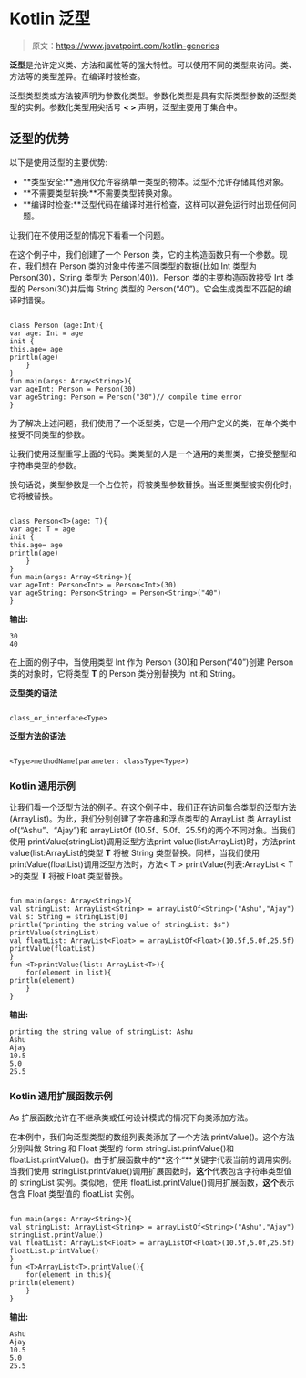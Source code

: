 # Kotlin 泛型

> 原文：<https://www.javatpoint.com/kotlin-generics>

**泛型**是允许定义类、方法和属性等的强大特性。可以使用不同的类型来访问。类、方法等的类型差异。在编译时被检查。

泛型类型类或方法被声明为参数化类型。参数化类型是具有实际类型参数的泛型类型的实例。参数化类型用尖括号 **< >** 声明，泛型主要用于集合中。

## 泛型的优势

以下是使用泛型的主要优势:

*   **类型安全:**通用仅允许容纳单一类型的物体。泛型不允许存储其他对象。
*   **不需要类型转换:**不需要类型转换对象。
*   **编译时检查:**泛型代码在编译时进行检查，这样可以避免运行时出现任何问题。

让我们在不使用泛型的情况下看看一个问题。

在这个例子中，我们创建了一个 Person 类，它的主构造函数只有一个参数。现在，我们想在 Person 类的对象中传递不同类型的数据(比如 Int 类型为 Person(30)，String 类型为 Person(40))。Person 类的主要构造函数接受 Int 类型的 Person(30)并后悔 String 类型的 Person(“40”)。它会生成类型不匹配的编译时错误。

```

class Person (age:Int){
var age: Int = age
init {
this.age= age
println(age)
    }
}
fun main(args: Array<String>){
var ageInt: Person = Person(30)
var ageString: Person = Person("30")// compile time error
}

```

为了解决上述问题，我们使用了一个泛型类，它是一个用户定义的类，在单个类中接受不同类型的参数。

让我们使用泛型重写上面的代码。类<t>类型的人是一个通用的类型类，它接受整型和字符串类型的参数。</t>

换句话说，类型参数<t>是一个占位符，将被类型参数替换。当泛型类型被实例化时，它将被替换。</t>

```

class Person<T>(age: T){
var age: T = age
init {
this.age= age
println(age)
    }
}
fun main(args: Array<String>){
var ageInt: Person<Int> = Person<Int>(30)
var ageString: Person<String> = Person<String>("40")
}

```

**输出:**

```
30
40

```

在上面的例子中，当使用类型 Int 作为 Person <int>(30)和 Person<string>(“40”)创建 Person 类的对象时，它将类型 **T** 的 Person 类分别替换为 Int 和 String。</string></int>

**泛型类的语法**

```

class_or_interface<Type>

```

**泛型方法的语法**

```

<Type>methodName(parameter: classType<Type>)

```

### Kotlin 通用示例

让我们看一个泛型方法的例子。在这个例子中，我们正在访问集合类型的泛型方法(ArrayList)。为此，我们分别创建了字符串和浮点类型的 ArrayList 类 ArrayList of<string>(“Ashu”、“Ajay”)和 arrayListOf <float>(10.5f、5.0f、25.5f)的两个不同对象。当我们使用 printValue(stringList)调用泛型方法<t>print value(list:ArrayList<t>)时，方法<T>print value(list:ArrayList<T>的类型 **T** 将被 String 类型替换。同样，当我们使用 printValue(floatList)调用泛型方法时，方法< T > printValue(列表:ArrayList < T >的类型 **T** 将被 Float 类型替换。</t></t></float></string>

```

fun main(args: Array<String>){
val stringList: ArrayList<String> = arrayListOf<String>("Ashu","Ajay")
val s: String = stringList[0]
println("printing the string value of stringList: $s")
printValue(stringList)
val floatList: ArrayList<Float> = arrayListOf<Float>(10.5f,5.0f,25.5f)
printValue(floatList)	
}
fun <T>printValue(list: ArrayList<T>){
    for(element in list){
println(element)
    }
}

```

**输出:**

```
printing the string value of stringList: Ashu
Ashu
Ajay
10.5
5.0
25.5

```

### Kotlin 通用扩展函数示例

As 扩展函数允许在不继承类或任何设计模式的情况下向类添加方法。

在本例中，我们向泛型类型的数组列表类添加了一个方法 printValue()。这个方法分别叫做 String 和 Float 类型的 form stringList.printValue()和 floatList.printValue()。由于扩展函数中的**这个“**关键字代表当前的调用实例。当我们使用 stringList.printValue()调用扩展函数时，**这个**代表包含字符串类型值的 stringList 实例。类似地，使用 floatList.printValue()调用扩展函数，**这个**表示包含 Float 类型值的 floatList 实例。

```

fun main(args: Array<String>){
val stringList: ArrayList<String> = arrayListOf<String>("Ashu","Ajay")
stringList.printValue()
val floatList: ArrayList<Float> = arrayListOf<Float>(10.5f,5.0f,25.5f)
floatList.printValue()
}
fun <T>ArrayList<T>.printValue(){
    for(element in this){
println(element)
    }
}

```

**输出:**

```
Ashu
Ajay
10.5
5.0
25.5

```
